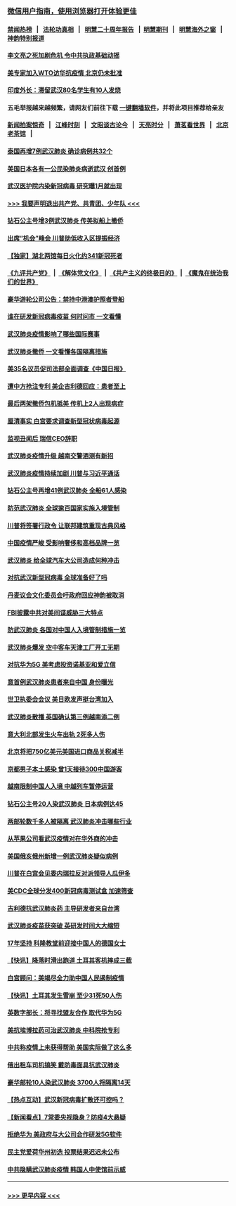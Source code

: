 ### [微信用户指南，使用浏览器打开体验更佳](https://github.com/gfw-breaker/banned-news1/blob/master/indexes/wechat-guide.md?t=0)
#### [禁闻热榜](热点新闻.md?t=0)  &nbsp;&nbsp;|&nbsp;&nbsp; [法轮功真相](https://github.com/gfw-breaker/truth/blob/master/README.md?t=0) &nbsp;&nbsp;|&nbsp;&nbsp; [明慧二十周年报告](https://github.com/gfw-breaker/mh-reports/blob/master/README.md?t=0) &nbsp;&nbsp;|&nbsp;&nbsp;[明慧期刊](https://github.com/gfw-breaker/mh-qikan) &nbsp;&nbsp;|&nbsp;&nbsp; [明慧海外之窗](https://github.com/gfw-breaker/mh-news/blob/master/README.md?t=0) &nbsp;&nbsp;|&nbsp;&nbsp; [神韵特别报道](https://github.com/gfw-breaker/mh-news/blob/master/shenyun.md?t=0)
#### [李文亮之死加剧危机 令中共执政基础动摇](../pages/nsc418/n11854003.md?t=02082333) 
#### [美专家加入WTO访华抗疫情 北京仍未批准](../pages/nsc418/n11854043.md?t=02082333) 
#### [印度外长：滞留武汉80名学生有10人发烧](../pages/nsc418/n11853821.md?t=02082333) 
#### 五毛举报越来越频繁，请网友们前往下载 [一键翻墙软件](https://github.com/gfw-breaker/ssr-accounts)，并将此项目推荐给亲友
#### [新闻拍案惊奇](https://github.com/gfw-breaker/banned-news1/blob/master/pages/link4.md) &nbsp;&nbsp;|&nbsp;&nbsp; [江峰时刻](https://github.com/gfw-breaker/banned-news1/blob/master/pages/link4.md) &nbsp;&nbsp;|&nbsp;&nbsp; [文昭谈古论今](https://github.com/gfw-breaker/banned-news1/blob/master/pages/link4.md) &nbsp;&nbsp;|&nbsp;&nbsp; [天亮时分](https://github.com/gfw-breaker/banned-news1/blob/master/pages/link4.md) &nbsp;&nbsp;|&nbsp;&nbsp; [萧茗看世界](https://github.com/gfw-breaker/banned-news1/blob/master/pages/link4.md) &nbsp;&nbsp;|&nbsp;&nbsp; [北京老茶馆](https://github.com/gfw-breaker/banned-news1/blob/master/pages/link4.md) &nbsp;&nbsp;|&nbsp;&nbsp; 
#### [泰国再增7例武汉肺炎 确诊病例共32个](../pages/nsc418/n11853808.md?t=02082333) 
#### [美国日本各有一公民染肺炎病逝武汉 创首例](../pages/nsc418/n11853509.md?t=02082333) 
#### [武汉医护院内染新冠病毒 研究曝1月就出现](../pages/nsc418/n11852928.md?t=02082333) 
#### [>>> 我要声明退出共产党、共青团、少年队 <<<](https://github.com/begood0513/goodnews/blob/master/quit/letter.md) 
#### [钻石公主号增3例武汉肺炎 传美拟船上撤侨](../pages/nsc418/n11853240.md?t=02082333) 
#### [出席“机会”峰会 川普助低收入区提振经济](../pages/nsc418/n11853232.md?t=02082333) 
#### [【独家】湖北两馆每日火化约341新冠死者](../pages/nsc418/n11845444.md?t=02082333) 
#### [《九评共产党》](https://github.com/begood0513/9ping.md/blob/master/README.md) &nbsp;|&nbsp; [《解体党文化》](../../../../jtdwh.md/blob/master/README.md)  &nbsp;|&nbsp; [《共产主义的终极目的》](../../../../gczydzjmd.md/blob/master/README.md) &nbsp;|&nbsp; [《魔鬼在统治我们的世界》](../../../../mgztzwmdsj.md/blob/master/README.md) 
#### [豪华游轮公司公告：禁持中港澳护照者登船](../pages/nsc418/n11852761.md?t=02082333) 
#### [谁在研发新冠病毒疫苗 何时问市 一文看懂](../pages/nsc418/n11852840.md?t=02082333) 
#### [武汉肺炎疫情影响了哪些国际赛事](../pages/nsc418/n11852441.md?t=02082333) 
#### [武汉肺炎撤侨 一文看懂各国隔离措施](../pages/nsc418/n11844216.md?t=02082333) 
#### [美35名议员促司法部全面调查《中国日报》](../pages/nsc418/n11852435.md?t=02082333) 
#### [遭中方抢注专利 美企吉利德回应：患者至上](../pages/nsc418/n11852037.md?t=02082333) 
#### [最后两架撤侨包机抵美 传机上2人出现病症](../pages/nsc418/n11852173.md?t=02082333) 
#### [厘清事实 白宫要求调查新型冠状病毒起源](../pages/nsc418/n11852106.md?t=02082333) 
#### [监视丑闻后 瑞信CEO辞职](../pages/nsc418/n11852127.md?t=02082333) 
#### [武汉肺炎疫情升级 越南交警酒测有新招](../pages/nsc418/n11851632.md?t=02082333) 
#### [武汉肺炎疫情持续加剧 川普与习近平通话](../pages/nsc418/n11851613.md?t=02082333) 
#### [钻石公主号再增41例武汉肺炎 全船61人感染](../pages/nsc418/n11850401.md?t=02082333) 
#### [防范武汉肺炎 全球逾百国家实施入境管制](../pages/nsc418/n11850557.md?t=02082333) 
#### [川普将签署行政令 让联邦建筑重现古典风格](../pages/nsc418/n11850654.md?t=02082333) 
#### [中国疫情严峻 受影响奢侈和高档品牌一览](../pages/nsc418/n11850319.md?t=02082333) 
#### [武汉肺炎 给全球汽车大公司造成何种冲击](../pages/nsc418/n11850056.md?t=02082333) 
#### [对抗武汉新型冠病毒 全球准备好了吗](../pages/nsc418/n11850142.md?t=02082333) 
#### [丹麦议会文化委员会吁政府回应神韵被取消](../pages/nsc418/n11849312.md?t=02082333) 
#### [FBI披露中共对美间谍威胁三大特点](../pages/nsc418/n11849700.md?t=02082333) 
#### [防武汉肺炎 各国对中国人入境管制措施一览](../pages/nsc418/n11838726.md?t=02082333) 
#### [武汉肺炎爆发 空中客车天津工厂开工无期](../pages/nsc418/n11849634.md?t=02082333) 
#### [对抗华为5G 美考虑投资诺基亚和爱立信](../pages/nsc418/n11849510.md?t=02082333) 
#### [意首例武汉肺炎患者来自中国 身份曝光](../pages/nsc418/n11849454.md?t=02082333) 
#### [世卫执委会会议 美日欧发声挺台湾加入](../pages/nsc418/n11849433.md?t=02082333) 
#### [武汉肺炎散播 英国确认第三例越南添二例](../pages/nsc418/n11849439.md?t=02082333) 
#### [意大利北部发生火车出轨 2死多人伤](../pages/nsc418/n11848999.md?t=02082333) 
#### [北京将把750亿美元美国进口商品关税减半](../pages/nsc418/n11848896.md?t=02082333) 
#### [京都男子本土感染 曾1天接待300中国游客](../pages/nsc418/n11848641.md?t=02082333) 
#### [越南限制中国人入境 中越列车暂停运营](../pages/nsc418/n11847844.md?t=02082333) 
#### [钻石公主号20人染武汉肺炎 日本病例达45](../pages/nsc418/n11847823.md?t=02082333) 
#### [两邮轮数千多人被隔离 武汉肺炎冲击哪些行业](../pages/nsc418/n11847456.md?t=02082333) 
#### [从苹果公司看武汉疫情对在华外商的冲击](../pages/nsc418/n11847586.md?t=02082333) 
#### [美国俄亥俄州新增一例武汉肺炎疑似病例](../pages/nsc418/n11847714.md?t=02082333) 
#### [川普在白宫会见委内瑞拉反对派领导人瓜伊多](../pages/nsc418/n11847391.md?t=02082333) 
#### [美CDC全球分发400新冠病毒测试盒 加速筛查](../pages/nsc418/n11847260.md?t=02082333) 
#### [吉利德抗武汉肺炎药 主导研发者来自台湾](../pages/nsc418/n11847064.md?t=02082333) 
#### [武汉肺炎疫苗获突破 英研发时间大大缩短](../pages/nsc418/n11846915.md?t=02082333) 
#### [17年坚持 科隆教堂前迎接中国人的德国女士](../pages/nsc418/n11846781.md?t=02082333) 
#### [【快讯】降落时滑出跑道 土耳其客机摔成三截](../pages/nsc418/n11847021.md?t=02082333) 
#### [白宫顾问：美竭尽全力助中国人民遏制疫情](../pages/nsc418/n11846756.md?t=02082333) 
#### [【快讯】土耳其发生雪崩 至少31死50人伤](../pages/nsc418/n11846680.md?t=02082333) 
#### [英数字部长：将寻找盟友合作 取代华为5G](../pages/nsc418/n11846485.md?t=02082333) 
#### [美抗埃博拉药可治武汉肺炎 中科院抢专利](../pages/nsc418/n11846409.md?t=02082333) 
#### [中共称疫情上未获得帮助 美国实际做了这么多](../pages/nsc418/n11846008.md?t=02082333) 
#### [俄出租车司机搞笑 戴防毒面具抗武汉肺炎](../pages/nsc418/n11845703.md?t=02082333) 
#### [豪华邮轮10人染武汉肺炎 3700人将隔离14天](../pages/nsc418/n11845543.md?t=02082333) 
#### [【热点互动】武汉新冠病毒扩散还可控吗？](../pages/nsc418/n11844750.md?t=02082333) 
#### [【新闻看点】7常委央视隐身？防疫4大悬疑](../pages/nsc418/n11844611.md?t=02082333) 
#### [拒绝华为 美政府与大公司合作研发5G软件](../pages/nsc418/n11844625.md?t=02082333) 
#### [民主党爱荷华州初选 投票结果迟迟未公布](../pages/nsc418/n11844207.md?t=02082333) 
#### [中共隐瞒武汉肺炎疫情 韩国人中使馆前示威](../pages/nsc418/n11844084.md?t=02082333) 

----
#### [ >>> 更早内容 <<< ](../indexes/nsc418-earlier.md)

